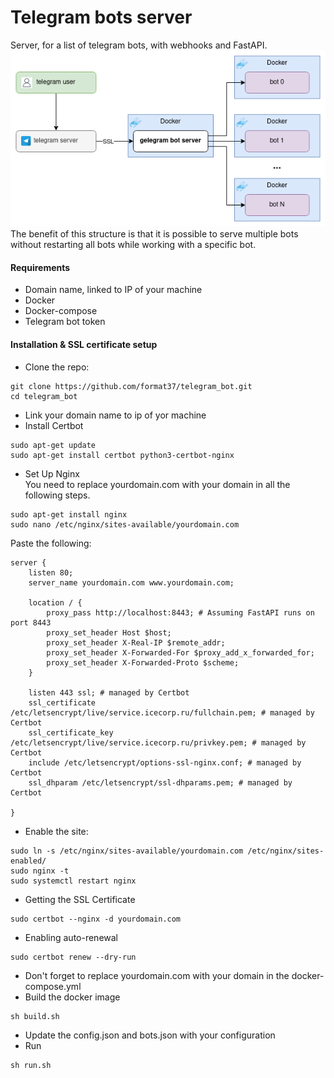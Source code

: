 # Telegram bots server
Server, for a list of telegram bots, with webhooks and FastAPI.  
![Structure](assets/structure.png)  
The benefit of this structure is that it is possible to serve multiple bots without restarting all bots while working with a specific bot.
#### Requirements
* Domain name, linked to IP of your machine
* Docker
* Docker-compose
* Telegram bot token
#### Installation & SSL certificate setup
* Clone the repo:
```
git clone https://github.com/format37/telegram_bot.git
cd telegram_bot
```
* Link your domain name to ip of yor machine  
* Install Certbot
```
sudo apt-get update
sudo apt-get install certbot python3-certbot-nginx
```
* Set Up Nginx  
You need to replace yourdomain.com with your domain in all the following steps.
```
sudo apt-get install nginx
sudo nano /etc/nginx/sites-available/yourdomain.com
```
Paste the following:
```
server {
    listen 80;
    server_name yourdomain.com www.yourdomain.com;

    location / {
        proxy_pass http://localhost:8443; # Assuming FastAPI runs on port 8443
        proxy_set_header Host $host;
        proxy_set_header X-Real-IP $remote_addr;
        proxy_set_header X-Forwarded-For $proxy_add_x_forwarded_for;
        proxy_set_header X-Forwarded-Proto $scheme;
    }

    listen 443 ssl; # managed by Certbot
    ssl_certificate /etc/letsencrypt/live/service.icecorp.ru/fullchain.pem; # managed by Certbot
    ssl_certificate_key /etc/letsencrypt/live/service.icecorp.ru/privkey.pem; # managed by Certbot
    include /etc/letsencrypt/options-ssl-nginx.conf; # managed by Certbot
    ssl_dhparam /etc/letsencrypt/ssl-dhparams.pem; # managed by Certbot

}
```
* Enable the site:
```
sudo ln -s /etc/nginx/sites-available/yourdomain.com /etc/nginx/sites-enabled/
sudo nginx -t
sudo systemctl restart nginx
```
* Getting the SSL Certificate
```
sudo certbot --nginx -d yourdomain.com
```
* Enabling auto-renewal
```
sudo certbot renew --dry-run
```
* Don't forget to replace yourdomain.com with your domain in the docker-compose.yml
* Build the docker image
```
sh build.sh
```
* Update the config.json and bots.json with your configuration  
* Run
```
sh run.sh
```